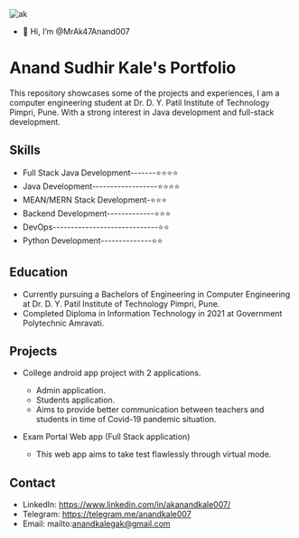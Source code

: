 ![ak](https://user-images.githubusercontent.com/71403848/218312146-8f57a3b7-65ef-4dd1-81fb-1452750f9659.jpg)
- 👋 Hi, I’m @MrAk47Anand007
# Anand Sudhir Kale's Portfolio

This repository showcases some of the projects and experiences, 
I am a computer engineering student at Dr. D. Y. Patil Institute of Technology Pimpri, Pune. 
With a strong interest in Java development and full-stack development.

## Skills

- Full Stack Java Development-------⭐⭐⭐⭐
- Java Development------------------⭐⭐⭐⭐
- MEAN/MERN Stack Development-⭐⭐⭐
- Backend Development-------------⭐⭐⭐
- DevOps-----------------------------⭐⭐
- Python Development--------------⭐⭐

## Education

- Currently pursuing a Bachelors of Engineering in Computer Engineering at Dr. D. Y. Patil Institute of Technology Pimpri, Pune.
- Completed Diploma in Information Technology in 2021 at Government Polytechnic Amravati.

## Projects
- College android app project with 2 applications.
  - Admin application.
  - Students application.
  - Aims to provide better communication between teachers and students in time of Covid-19 pandemic situation.

- Exam Portal Web app (Full Stack application)
  - This web app aims to take test flawlessly through virtual mode.
## Contact
- LinkedIn: https://www.linkedin.com/in/akanandkale007/
- Telegram: https://telegram.me/anandkale007
- Email: mailto:anandkalegak@gmail.com






